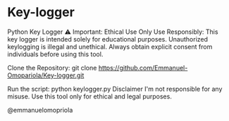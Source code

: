 # Key-logger
Python Key Logger
⚠️ Important: Ethical Use Only
Use Responsibly: This key logger is intended solely for educational purposes. Unauthorized keylogging is illegal and unethical. Always obtain explicit consent from individuals before using this tool.

Clone the Repository:
git clone https://github.com/Emmanuel-Omopariola/Key-logger.git

Run the script:
python keylogger.py
Disclaimer
I'm not responsible for any misuse. Use this tool only for ethical and legal purposes.

@emmanuelomopriola

